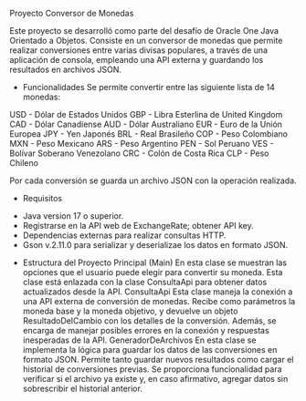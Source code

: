Proyecto Conversor de Monedas

Este proyecto se desarrolló como parte del desafío de Oracle One Java Orientado a Objetos. Consiste en un conversor de monedas que permite realizar conversiones entre varias divisas populares, a través de una aplicación de consola, empleando una API externa y guardando los resultados en archivos JSON.

* Funcionalidades
Se permite convertir entre las siguiente lista de 14 monedas:

USD - Dólar de Estados Unidos
GBP - Libra Esterlina de United Kingdom
CAD - Dólar Canadiense
AUD - Dólar Australiano
EUR - Euro de la Unión Europea
JPY - Yen Japonés
BRL - Real Brasileño
COP - Peso Colombiano
MXN - Peso Mexicano
ARS - Peso Argentino
PEN - Sol Peruano
VES - Bolívar Soberano Venezolano
CRC - Colón de Costa Rica
CLP - Peso Chileno

Por cada conversión se guarda un archivo JSON con la operación realizada.

* Requisitos
- Java version 17 o superior.
- Registrarse en la API web de ExchangeRate; obtener API key.
- Dependencias externas para realizar consultas HTTP.
- Gson v.2.11.0 para serializar y deserializae los datos en formato JSON.

* Estructura del Proyecto
Principal (Main) En esta clase se muestran las opciones que el usuario puede elegir para convertir su moneda. Esta clase está enlazada con la clase ConsultaApi para obtener datos actualizados desde la API.
ConsultaApi Esta clase maneja la conexión a una API externa de conversión de monedas. Recibe como parámetros la moneda base y la moneda objetivo, y devuelve un objeto ResultadoDelCambio con los detalles de la conversión. Además, se encarga de manejar posibles errores en la conexión y respuestas inesperadas de la API.
GeneradorDeArchivos En esta clase se implementa la lógica para guardar los datos de las conversiones en formato JSON. Permite tanto guardar nuevos resultados como cargar el historial de conversiones previas. Se proporciona funcionalidad para verificar si el archivo ya existe y, en caso afirmativo, agregar datos sin sobrescribir el historial anterior.